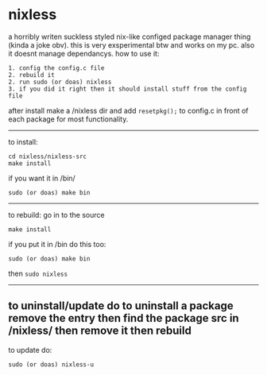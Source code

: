 # nixless
a horribly writen suckless styled nix-like configed package manager thing (kinda a joke obv). this is very exsperimental btw and works on my pc. also it doesnt manage dependancys. how to use it:
```
1. config the config.c file
2. rebuild it
2. run sudo (or doas) nixless
3. if you did it right then it should install stuff from the config file
```
after install make a /nixless dir and add ```resetpkg();``` to config.c in front of each package for most functionality.

---
to install:
```
cd nixless/nixless-src
make install
```
if you want it in /bin/ 
```
sudo (or doas) make bin
```
---
to rebuild:
go in to the source
```
make install
```
if you put it in /bin do this too:
```
sudo (or doas) make bin
```
then
```sudo nixless```

---
to uninstall/update do 
to uninstall a package remove the entry then find the package src in /nixless/ then remove it then rebuild
---
to update do:
```
sudo (or doas) nixless-u
```
